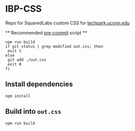 # IBP-CSS
Repo for SquaredLabs custom CSS for [techpark.uconn.edu](https://techpark.uconn.edu)

** Recommended [pre-commit](https://githooks.com/) script **
```
npm run build
if git status | grep modified out.css; then
 exit 1
else
 git add ./out.css
 exit 0
fi
```

## Install dependencies

`npm install`

## Build into `out.css`

`npm run build`
